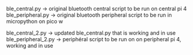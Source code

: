 
ble_central.py -> original bluetooth central script to be run on central pi 4
ble_peripheral.py -> original bluetooth peripheral script to be run in micropython on pico w

ble_central_2.py -> updated ble_central.py that is working and in use
ble_peripheral_2.py -> periphéral script to be run on on peripheral pi 4, working and in use

